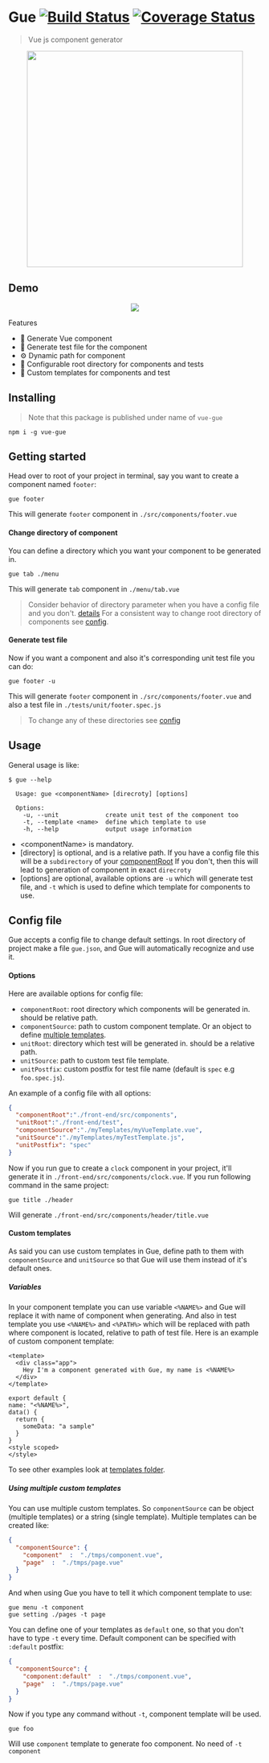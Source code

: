 
# Gue   [![Build Status](https://travis-ci.org/hosein2398/gue.svg?branch=master)](https://travis-ci.org/hosein2398/gue) [![Coverage Status](https://coveralls.io/repos/github/hosein2398/gue/badge.svg?branch=master&kill_cache=1)](https://coveralls.io/github/hosein2398/gue?branch=master)



> Vue js component generator

<p align="center">
<img width="430" src="./logo.png">
</p>

## Demo
<p align="center">
  <img src="./preview.gif">
</p>


Features
* 📜 Generate Vue component
* 🧰 Generate test file for the component
* ⚙️ Dynamic path for component
* 📁 Configurable root directory for components and tests
* 📝 Custom templates for components and test
## Installing
> Note that this package is published under name of `vue-gue`
```
npm i -g vue-gue
```

## Getting started
Head over to root of your project in terminal, say you want to create a component named `footer`:
```
gue footer
```
This will generate `footer` component in `./src/components/footer.vue`
#### Change directory of component
You can define a directory which you want your component to be generated in.
```
gue tab ./menu
```
This will generate `tab` component in `./menu/tab.vue`
> Consider behavior of directory parameter when you have a config file and you don't. [details](#usage)
> For a consistent way to change root directory of components see  [config](#config-file).

#### Generate test file
Now if you want a component and also it's corresponding unit test file you can do:
```
gue footer -u
```
This will generate `footer` component in `./src/components/footer.vue` and also a test file in `./tests/unit/footer.spec.js`
> To change any of these directories see [config](#config-file)
## Usage
General usage is like:
```
$ gue --help

  Usage: gue <componentName> [direcroty] [options]

  Options:
    -u, --unit             create unit test of the component too
    -t, --template <name>  define which template to use
    -h, --help             output usage information

```
* &lt;componentName&gt; is mandatory.
* [directory] is optional, and is a relative path.
  If you have a config file this will be a `subdirectory` of your [componentRoot](#options)
  If you don't, then this will lead to generation of component in exact `direcroty`
* [options] are optional, available options are `-u` which will generate test file, and `-t` which is used to define which template for components to use.

## Config file
Gue accepts a config file to change default settings. In root directory of project make a file `gue.json`, and Gue will automatically recognize and use it.
#### Options
Here are available options for config file:
* `componentRoot`: root directory which components will be generated in. should be relative path.
* `componentSource`: path to custom component template. Or an object to define [multiple templates](#using-multiple-custom-templates).
* `unitRoot`:  directory which test  will be generated in. should be a relative path.
* `unitSource`: path to custom test file template.
* `unitPostfix`: custom postfix for test file name (default is `spec` e.g `foo.spec.js`).

An example of a config file with all options:
```json
{
  "componentRoot":"./front-end/src/components",
  "unitRoot":"./front-end/test",
  "componentSource":"./myTemplates/myVueTemplate.vue",
  "unitSource":"./myTemplates/myTestTemplate.js",
  "unitPostfix": "spec"
}
```
Now if you run gue to create a `clock` component in your project, it'll generate it in `./front-end/src/components/clock.vue`.
If you run following command in the same project:
```
gue title ./header
```
Will generate `./front-end/src/components/header/title.vue`

#### Custom templates
As said you can use custom templates in Gue, define path to them with `componentSource` and `unitSource` so that Gue will use them instead of it's default ones.

##### Variables
In your component template you can use variable `<%NAME%>` and Gue will replace it with name of component when generating.
And also in test template you use `<%NAME%>` and `<%PATH%>` which will be replaced with path where component is located, relative to path of test file.
Here is an example of custom component template:
```
<template>
  <div class="app">
    Hey I'm a component generated with Gue, my name is <%NAME%>
  </div>
</template>

export default {
name: "<%NAME%>",
data() {
  return {
    someData: "a sample"
  }
}
<style scoped>
</style>
```
To see other examples look at [templates folder](https://github.com/hosein2398/gue/tree/master/src/templates).
##### Using multiple custom templates
You can use multiple custom templates. So `componentSource` can be object (multiple templates) or a string (single template). Multiple templates can be created like:
```json
{
  "componentSource": {
    "component"  :  "./tmps/component.vue",
    "page"  :  "./tmps/page.vue"
  }
}
```
And when using Gue you have to tell it which component template to use:
```
gue menu -t component
gue setting ./pages -t page
```
You can define one of your templates as `default` one, so that you don't have to type `-t` every time. Default component can be specified with `:default` postfix:
```json
{
  "componentSource": {
    "component:default"  :  "./tmps/component.vue",
    "page"  :  "./tmps/page.vue"
  }
}
```
Now if you type any command without `-t`, component template will be used.
```
gue foo
```
Will use `component` template to generate foo component. No need of `-t component`
